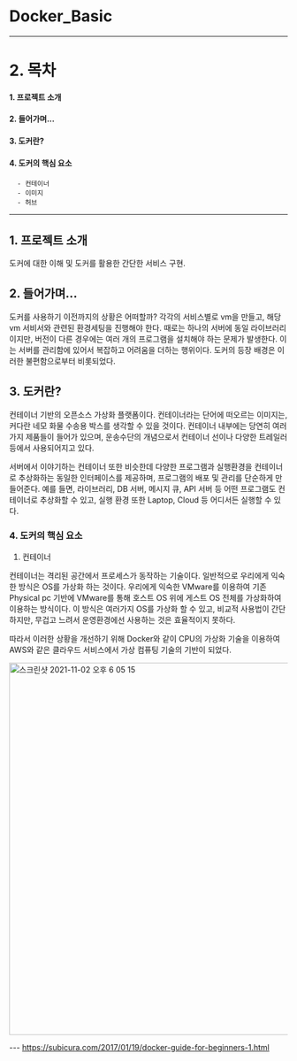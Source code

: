 # Docker_Basic


---

# 2. 목차

#### 1. 프로젝트 소개
#### 2. 들어가며...
#### 3. 도커란?
#### 4. 도커의 핵심 요소
      - 컨테이너
      - 이미지
      - 허브

---

## 1.  프로젝트 소개

도커에 대한 이해 및 도커를 활용한 간단한 서비스 구현.

## 2. 들어가며...

도커를 사용하기 이전까지의 상황은 어떠할까? 각각의 서비스별로 vm을 만들고, 해당 vm 서비서와 관련된 환경세팅을 진행해야 한다. 때로는 하나의 서버에 동일 라이브러리이지만, 버전이 다른 경우에는 여러 개의 프로그램을 설치해야 하는 문제가 발생한다. 이는 서버를 관리함에 있어서 복잡하고 어려움을 더하는 행위이다. 도커의 등장 배경은 이러한 불편함으로부터 비롯되었다.

## 3. 도커란?

컨테이너 기반의 오픈소스 가상화 플랫폼이다. 컨테이너라는 단어에 떠오르는 이미지는, 커다란 네모 화물 수송용 박스를 생각할 수 있을 것이다. 컨테이너 내부에는 당연히 여러가지 제품들이 들어가 있으며, 운송수단의 개념으로서 컨테이너 선이나 다양한 트레일러 등에서 사용되어지고 있다.

서버에서 이야기하는 컨테이너 또한 비슷한데 다양한 프로그램과 실행환경을 컨테이너로 추상화하는 동일한 인터페이스를 제공하며, 프로그램의 배포 및 관리를 단순하게 만들어준다. 예를 들면, 라이브러리, DB 서버, 메시지 큐, API 서버 등 어떤 프로그램도 컨테이너로 추상화할 수 있고, 실행 환경 또한 Laptop, Cloud 등 어디서든 실행할 수 있다.


### 4. 도커의 핵심 요소

1) 컨테이너

컨테이너는 격리된 공간에서 프로세스가 동작하는 기술이다. 일반적으로 우리에게 익숙한 방식은 OS를 가상화 하는 것이다. 우리에게 익숙한 VMware를 이용하여 기존 Physical pc 기반에 VMware를 통해 호스트 OS 위에 게스트 OS 전체를 가상화하여 이용하는 방식이다. 이 방식은 여러가지 OS를 가상화 할 수 있고, 비교적 사용법이 간단하지만, 무겁고 느려서 운영환경에선 사용하는 것은 효율적이지 못하다.

따라서 이러한 상황을 개선하기 위해 Docker와 같이 CPU의 가상화 기술을 이용하여 AWS와 같은 클라우드 서비스에서 가상 컴퓨팅 기술의 기반이 되었다.

<img width="673" alt="스크린샷 2021-11-02 오후 6 05 15" src="https://user-images.githubusercontent.com/68539491/139817377-fce59f9b-21ba-492a-bbca-2361a67aa530.png">

--- https://subicura.com/2017/01/19/docker-guide-for-beginners-1.html

